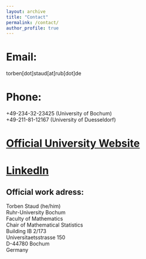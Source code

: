 ```yaml
---
layout: archive
title: "Contact"
permalink: /contact/
author_profile: true
---
```


Email:
======
torben[dot]staud[at]rub[dot]de

Phone:
======
+49-234-32-23425 (University of Bochum) \
+49-211-81-12167 (University of Duesseldorf)

[Official University Website](https://math.ruhr-uni-bochum.de/en/faculty/professorships/stochastics/group-buecher/team/torben-staud/)
======

[LinkedIn](https://www.linkedin.com/in/torben-staud/)
======

Official work adress:
------
Torben Staud (he/him)\
Ruhr-Uni­ver­si­ty Bochum\
Faculty of Mathematics\
Chair of Mathematical Statistics\
Building IB 2/173\
Uni­ver­si­taets­stra­sse 150\
D-44780 Bo­chum\
Germany
